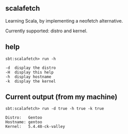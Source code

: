 ## scalafetch

Learning Scala, by implementing a neofetch alternative.

Currently supported: distro and kernel.

## help

`sbt:scalafetch> run -h`

```
-d  display the distro
-H  display this help
-h  display hostname
-k  display the kernel
```

## Current output (from my machine)

`sbt:scalafetch> run -d true -h true -k true`

```
Distro:   Gentoo
Hostname: gentoo
Kernel:   5.4.48-ck-valley
```
